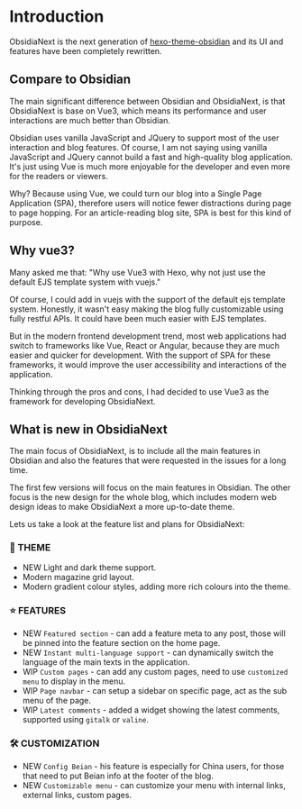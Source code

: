 # Introduction

ObsidiaNext is the next generation of [hexo-theme-obsidian](https://github.com/TriDiamond/hexo-theme-obsidian) and its UI and features have been completely rewritten.

## Compare to Obsidian

The main significant difference between Obsidian and ObsidiaNext, is that ObsidiaNext is base on Vue3, which means its performance and user interactions are much better than Obsidian.

Obsidian uses vanilla JavaScript and JQuery to support most of the user interaction and blog features. Of course, I am not saying using vanilla JavaScript and JQuery cannot build a fast and high-quality blog application. It's just using Vue is much more enjoyable for the developer and even more for the readers or viewers.

Why? Because using Vue, we could turn our blog into a Single Page Application (SPA), therefore users will notice fewer distractions during page to page hopping. For an article-reading blog site, SPA is best for this kind of purpose.

## Why vue3?

Many asked me that: "Why use Vue3 with Hexo, why not just use the default EJS template system with vuejs."

Of course, I could add in vuejs with the support of the default ejs template system. Honestly, it wasn't easy making the blog fully customizable using fully restful APIs. It could have been much easier with EJS templates.

But in the modern frontend development trend, most web applications had switch to frameworks like Vue, React or Angular, because they are much easier and quicker for development. With the support of SPA for these frameworks, it would improve the user accessibility and interactions of the application.

Thinking through the pros and cons, I had decided to use Vue3 as the framework for developing ObsidiaNext.

## What is new in ObsidiaNext

The main focus of ObsidiaNext, is to include all the main features in Obsidian and also the features that were requested in the issues for a long time.

The first few versions will focus on the main features in Obsidian. The other focus is the new design for the whole blog, which includes modern web design ideas to make ObsidiaNext a more up-to-date theme.

Lets us take a look at the feature list and plans for ObsidiaNext:

### 🎨 THEME

- <span class="tag new-tag">NEW</span> Light and dark theme support.
- Modern magazine grid layout.
- Modern gradient colour styles, adding more rich colours into the theme.

### ⭐️ FEATURES

- <span class="tag new-tag">NEW</span> `Featured section` - can add a feature meta to any post, those will be pinned into the feature section on the home page.
- <span class="tag new-tag">NEW</span> `Instant multi-language support` - can dynamically switch the language of the main texts in the application.
- <span class="tag wip-tag">WIP</span> `Custom pages` - can add any custom pages, need to use `customized menu` to display in the menu.
- <span class="tag wip-tag">WIP</span> `Page navbar` - can setup a sidebar on specific page, act as the sub menu of the page.
- <span class="tag wip-tag">WIP</span> `Latest comments` - added a widget showing the latest comments, supported using `gitalk` or `valine`.

### 🛠 CUSTOMIZATION

- <span class="tag new-tag">NEW</span> `Config Beian` - his feature is especially for China users, for those that need to put Beian info at the footer of the blog.
- <span class="tag new-tag">NEW</span> `Customizable menu` - can customize your menu with internal links, external links, custom pages.
